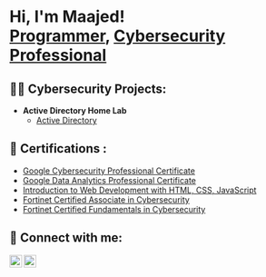 <h1>Hi, I'm Maajed! <br/><a href="https://github.com/joshmadakor1">Programmer</a>, <a href="https://www.linkedin.com/in/joshmadakor/">Cybersecurity Professional</a></h1>

<h2>👨‍💻 Cybersecurity Projects:</h2>

- <b>Active Directory Home Lab</b>
  - [Active Directory](https://github.com/MaajedSalmin/LABURL)
 
<h2>📃 Certifications :</h2> 

 - [Google Cybersecurity Professional Certificate](https://www.coursera.org/account/accomplishments/specialization/ZW0Y2JPM4PEB)
 - [Google Data Analytics Professional Certificate](https://www.coursera.org/account/accomplishments/specialization/TIIUUT0Z8LGH)
 - [Introduction to Web Development with HTML, CSS, JavaScript](https://www.coursera.org/account/accomplishments/verify/24OBSUHG3FZG)
 - [Fortinet Certified Associate in Cybersecurity](https://github.com/MaajedSalmin/)
 - [Fortinet Certified Fundamentals in Cybersecurity](https://github.com/MaajedSalmin/LABURL)




<h2> 🤳 Connect with me:</h2>

[<img align="left" alt="JoshMadakor | LinkedIn" width="22px" src="https://cdn.jsdelivr.net/npm/simple-icons@v3/icons/linkedin.svg" />][linkedin]
[<img align="left" alt="JoshMadakor | Instagram" width="22px" src="https://cdn.jsdelivr.net/npm/simple-icons@v3/icons/instagram.svg" />][instagram]

[instagram]: https://www.instagram.com/soymajid11/
[linkedin]: https://www.linkedin.com/in/maajed-salmin/

<!--
**joshmadakor1/joshmadakor1** is a ✨ _special_ ✨ repository because its `README.md` (this file) appears on your GitHub profile.

Here are some ideas to get you started:

- 🔭 I’m currently working on ...
- 🌱 I’m currently learning ...
- 👯 I’m looking to collaborate on ...
- 🤔 I’m looking for help with ...
- 💬 Ask me about ...
- 📫 How to reach me: ...
- 😄 Pronouns: ...
- ⚡ Fun fact: ...
-->
